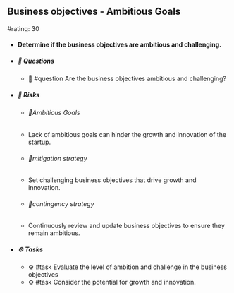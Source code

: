 ## Business objectives - Ambitious Goals
#rating: 30
- #### Determine if the business objectives are ambitious and challenging.
- ##### 💭 Questions
  - 💭 #question Are the business objectives ambitious and challenging?
- ##### 🚨 Risks
  - ###### 🚨Ambitious Goals
  - Lack of ambitious goals can hinder the growth and innovation of the startup.
  - ###### 🚨mitigation strategy
  - Set challenging business objectives that drive growth and innovation.
  - ###### 🚨contingency strategy
  - Continuously review and update business objectives to ensure they remain ambitious.
- ##### ⚙️ Tasks
  - ⚙️ #task Evaluate the level of ambition and challenge in the business objectives
  - ⚙️ #task  Consider the potential for growth and innovation.


